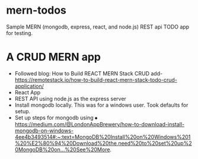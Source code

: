 # mern-todos
Sample MERN (mongodb, express, react, and node.js) REST api TODO app for testing. 

# A CRUD MERN app
- Followed blog: How to Build REACT MERN Stack CRUD add- https://remotestack.io/how-to-build-react-mern-stack-todo-crud-application/  
- React App
- REST API using node.js as the express server
- Install mongodb locally. This was for a windows user. Took defaults for setup. 
- Set up steps for mongodb using ⦁	https://medium.com/@LondonAppBrewery/how-to-download-install-mongodb-on-windows-4ee4b3493514#:~:text=MongoDB%20Install%20on%20Windows%201%20%E2%80%94%20Download%20the,need%20to%20set%20up%20MongoDB%20on...%20See%20More. 

